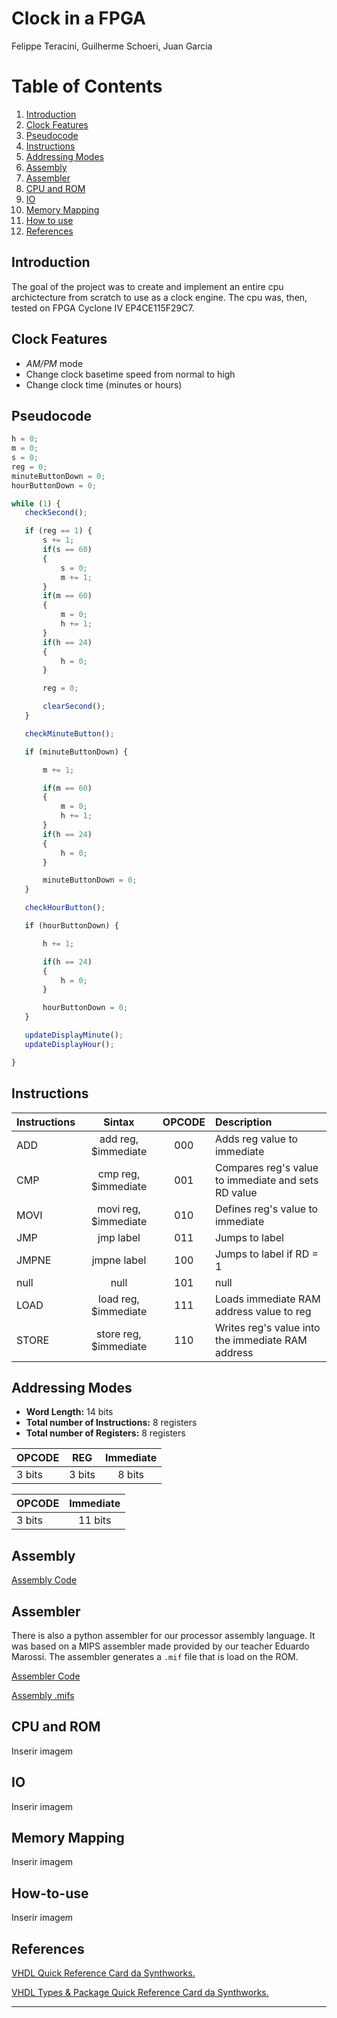 # Clock in a FPGA
Felippe Teracini, Guilherme Schoeri, Juan Garcia

# Table of Contents
1. [Introduction](#introduction)
2. [Clock Features](#clock-features)
3. [Pseudocode](#pseudocode)
4. [Instructions](#instructions)
5. [Addressing Modes](#addressing-modes)
6. [Assembly](#assembly)
7. [Assembler](#assembler)
8. [CPU and ROM](#cpu-and-rom)
9. [IO](#io)
10. [Memory Mapping](#memory-mapping)
11. [How to use](#how-to-use)
12. [References](#references)


## Introduction
 The goal of the project was to create and implement an entire cpu archictecture from scratch to use as a clock engine. The cpu was, then, tested on FPGA Cyclone IV EP4CE115F29C7.

## Clock Features
* *AM/PM* mode
* Change clock basetime speed from normal to high 
* Change clock time (minutes or hours)


## Pseudocode
```javascript
h = 0;
m = 0;
s = 0;
reg = 0;
minuteButtonDown = 0;
hourButtonDown = 0;

while (1) {
   checkSecond();

   if (reg == 1) {
       s += 1;
       if(s == 60)
       {
           s = 0;
           m += 1;
       }
       if(m == 60)
       {
           m = 0;
           h += 1;
       }
       if(h == 24)
       {
           h = 0;
       }

       reg = 0;

       clearSecond();
   }

   checkMinuteButton();

   if (minuteButtonDown) {

       m += 1;

       if(m == 60)
       {
           m = 0;
           h += 1;
       }
       if(h == 24)
       {
           h = 0;
       }

       minuteButtonDown = 0;
   }

   checkHourButton();

   if (hourButtonDown) {

       h += 1;

       if(h == 24)
       {
           h = 0;
       }

       hourButtonDown = 0;
   }

   updateDisplayMinute();
   updateDisplayHour();

}
```
 

## Instructions

| Instructions        | Sintax           | OPCODE  |  Description                                 |
| ------------- |:----------------:|:------:|:----------------------------------------------------|
| ADD      | add reg, $immediate   | 000    | Adds reg value to immediate                         |
| CMP      | cmp reg, $immediate   | 001    | Compares reg's value to immediate and sets RD value |
| MOVI     | movi reg, $immediate  | 010    | Defines reg's value to immediate                    |
| JMP      | jmp label             | 011    | Jumps to label                                      |
| JMPNE    | jmpne label           | 100    | Jumps to label if RD = 1                            |
| null     |         null          | 101    | null                                                |
| LOAD     | load reg, $immediate  | 111    | Loads immediate RAM address value to reg            |
| STORE    | store reg, $immediate | 110    | Writes reg's value into the immediate RAM address   |



## Addressing Modes
* **Word Length:** 14 bits
* **Total number of Instructions:** 8 registers
* **Total number of Registers:** 8 registers

| OPCODE        | REG          | Immediate  |  
| ------------- |:-------------:|:-------------:|
| 3 bits        | 3 bits        | 8 bits    |                        

| OPCODE        | Immediate     | 
| ------------- |:-------------:|
| 3 bits        | 11 bits       |                     


## Assembly
[Assembly Code](https://github.com/TeraByte900/Relogio_VHDL/blob/master/Assembly.txt "Assembly Code")

## Assembler
 There is also a python assembler for our processor assembly language. It was based on a MIPS assembler made provided by our teacher Eduardo Marossi. The assembler generates a `.mif` file that is load on the ROM.
 
[Assembler Code](https://github.com/TeraByte900/Relogio_VHDL/blob/master/watch_assembler.py "Assembler's code")

[Assembly .mifs](https://github.com/TeraByte900/Relogio_VHDL/blob/master/initROM.mif "Generated .mif")


## CPU and ROM
Inserir imagem

## IO
Inserir imagem


## Memory Mapping
Inserir imagem

## How-to-use
Inserir imagem

## References
[VHDL Quick Reference Card da Synthworks.](http://www.synthworks.com/downloads/vhdl_quickref.pdf)

[VHDL Types & Package Quick Reference Card da Synthworks.](http://www.synthworks.com/downloads/type_pkg_quickref.pdf)


___

